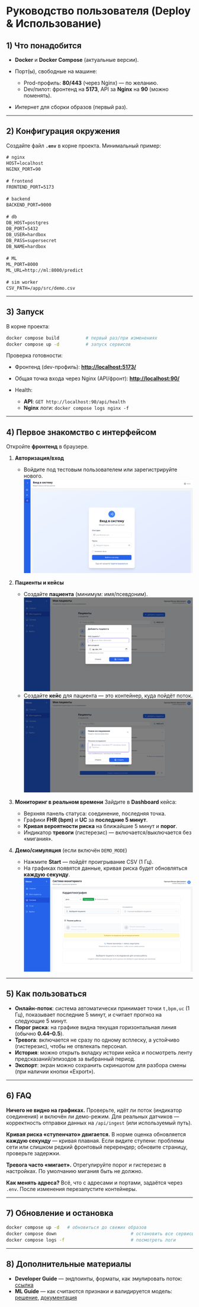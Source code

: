 # Руководство пользователя (Deploy & Использование)

## 1) Что понадобится

* **Docker** и **Docker Compose** (актуальные версии).
* Порт(ы), свободные на машине:

  * Prod-профиль: **80/443** (через Nginx) — по желанию.
  * Dev/пилот: фронтенд на **5173**, API за **Nginx** на **90** (можно поменять).
* Интернет для сборки образов (первый раз).

---

## 2) Конфигурация окружения

Создайте файл **`.env`** в корне проекта. Минимальный пример:

```
# nginx
HOST=localhost
NGINX_PORT=90

# frontend
FRONTEND_PORT=5173

# backend
BACKEND_PORT=9000

# db
DB_HOST=postgres
DB_PORT=5432
DB_USER=hardbox
DB_PASS=supersecret
DB_NAME=hardbox

# ML
ML_PORT=8000
ML_URL=http://ml:8000/predict

# sim worker
CSV_PATH=/app/src/demo.csv
```

---

## 3) Запуск

В корне проекта:

```bash
docker compose build          # первый раз/при изменениях
docker compose up -d          # запуск сервисов
```

Проверка готовности:

* Фронтенд (dev-профиль): **[http://localhost:5173/](http://localhost:5173/)**
* Общая точка входа через Nginx (API/фронт): **[http://localhost:90/](http://localhost:90/)**
* Health:

  * **API**: `GET http://localhost:90/api/health`
  * **Nginx** логи: `docker compose logs nginx -f`

---

## 4) Первое знакомство с интерфейсом

Откройте **фронтенд** в браузере.

1. **Авторизация/вход**
   - Войдите под тестовым пользователем или зарегистрируйте нового.
   ![Вход/Регистрация](./img/user.png)


2. **Пациенты и кейсы**

   * Создайте **пациента** (минимум: имя/псевдоним).
    ![Пациенты](./img/patients.png)
   * Создайте **кейс** для пациента — это контейнер, куда пойдёт поток.
    ![Кейсы](./img/cases.png)
3. **Мониторинг в реальном времени**
   Зайдите в **Dashboard** кейса:

   * Верхняя панель статуса: соединение, последняя точка.
   * Графики **FHR (bpm)** и **UC** за **последние 5 минут**.
   * **Кривая вероятности риска** на ближайшие 5 минут и **порог**.
   * Индикатор **тревоги** (гистерезис) — включается/выключается без «мигания».

4. **Демо/симуляция** (если включён `DEMO_MODE`)

   * Нажмите **Start** — пойдёт проигрывание CSV (1 Гц).
   * На графиках появятся данные, кривая риска будет обновляться **каждую секунду**.
   ![Дашборд](./img/dashboard.png)


---

## 5) Как пользоваться

* **Онлайн-поток**: система автоматически принимает точки `t,bpm,uc` (1 Гц), показывает последние 5 минут, и считает прогноз на следующие 5 минут.
* **Порог риска**: на графике видна текущая горизонтальная линия (обычно **0.44–0.5**).
* **Тревога**: включается не сразу по одному всплеску, а устойчиво (гистерезис), чтобы не отвлекать персонал.
* **История**: можно открыть вкладку истории кейса и посмотреть ленту предсказаний/эпизодов за выбранный период.
* **Экспорт**: экран можно сохранить скриншотом для разбора смены (при наличии кнопки «Export»).

---

## 6) FAQ

**Ничего не видно на графиках.**
Проверьте, идёт ли поток (индикатор соединения) и включён ли демо-режим. Для реальных датчиков — корректность отправки данных на `/api/ingest` (или используемый путь).

**Кривая риска «ступенчато» двигается.**
В норме оценка обновляется **каждую секунду** — кривая плавная. Если видите ступени: проблемы сети или слишком редкий фронтовый перерендер; обновите страницу, проверьте задержки.

**Тревога часто «мигает».**
Отрегулируйте порог и гистерезис в настройках. По умолчанию мигания быть не должно.

**Как менять адреса?**
Всё, что с адресами и портами, задаётся через `.env`. После изменения перезапустите контейнеры.

---

## 7) Обновление и остановка

```bash
docker compose up -d   # обновиться до свежих образов
docker compose down                            # остановить все сервисы
docker compose logs -f                         # посмотреть логи
```

---

## 8) Дополнительные материалы

* **Developer Guide** — эндпоинты, форматы, как эмулировать поток: [ссылка](backend/README.md)
* **ML Guide** — как считаются признаки и валидируется модель: [решение](ml/notebooks/solution.ipynb), [документация](ml/README.md)